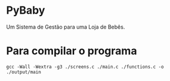 # PyBaby
Um Sistema de Gestão para uma Loja de Bebês.
# Para compilar o programa 
```
gcc -Wall -Wextra -g3 ./screens.c ./main.c ./functions.c -o ./output/main
```

